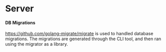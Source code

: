 # Server

#### DB Migrations

https://github.com/golang-migrate/migrate is used to handled database migrations. The migrations are generated through the CLI tool, and then ran using the migrator as a library.

